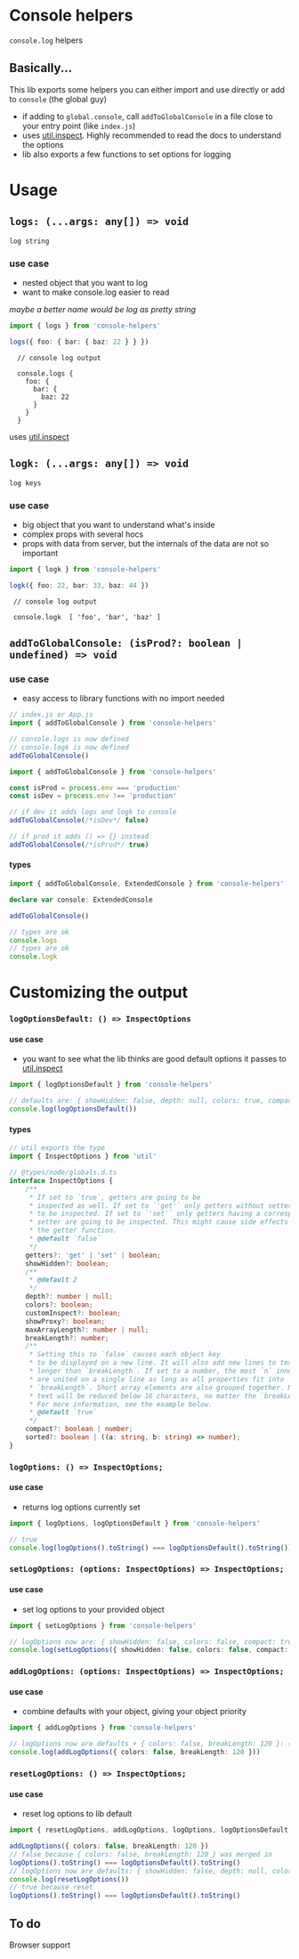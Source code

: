 # Console helpers

`console.log` helpers

## Basically...

This lib exports some helpers you can either import and use directly or add to `console` (the global guy)

-   if adding to `global.console`, call `addToGlobalConsole` in a file close to your entry point (like `index.js`)
-   uses [util.inspect](https://nodejs.org/api/util.html#util_util_inspect_object_options). Highly recommended to read the docs to understand the options
-   lib also exports a few functions to set options for logging

# Usage

## `logs: (...args: any[]) => void`

`log string`

### use case

-   nested object that you want to log
-   want to make console.log easier to read

_maybe a better name would be log as pretty string_

```typescript
import { logs } from 'console-helpers'

logs({ foo: { bar: { baz: 22 } } })
```

```text
  // console log output

  console.logs {
    foo: {
      bar: {
        baz: 22
      }
    }
  }
```

uses [util.inspect](https://nodejs.org/api/util.html#util_util_inspect_object_options)

## `logk: (...args: any[]) => void`

`log keys`

### use case

-   big object that you want to understand what's inside
-   complex props with several hocs
-   props with data from server, but the internals of the data are not so important

```typescript
import { logk } from 'console-helpers'

logk({ foo: 22, bar: 33, baz: 44 })
```

```text
 // console log output

 console.logk  [ 'foo', 'bar', 'baz' ]
```

## `addToGlobalConsole: (isProd?: boolean | undefined) => void`

### use case

-   easy access to library functions with no import needed

```typescript
// index.js or App.js
import { addToGlobalConsole } from 'console-helpers'

// console.logs is now defined
// console.logk is now defined
addToGlobalConsole()
```

```typescript
import { addToGlobalConsole } from 'console-helpers'

const isProd = process.env === 'production'
const isDev = process.env !== 'production'

// if dev it adds logs and logk to console
addToGlobalConsole(/*isDev*/ false)

// if prod it adds () => {} instead
addToGlobalConsole(/*isProd*/ true)
```

#### types

```typescript
import { addToGlobalConsole, ExtendedConsole } from 'console-helpers'

declare var console: ExtendedConsole

addToGlobalConsole()

// types are ok
console.logs
// types are ok
console.logk
```

# Customizing the output

### `logOptionsDefault: () => InspectOptions`

#### use case

-   you want to see what the lib thinks are good default options it passes to [util.inspect](https://nodejs.org/api/util.html#util_util_inspect_object_options)

```typescript
import { logOptionsDefault } from 'console-helpers'

// defaults are: { showHidden: false, depth: null, colors: true, compact: false }
console.log(logOptionsDefault())
```

#### types

```typescript
// util exports the type
import { InspectOptions } from 'util'

// @types/node/globals.d.ts
interface InspectOptions {
    /**
     * If set to `true`, getters are going to be
     * inspected as well. If set to `'get'` only getters without setter are going
     * to be inspected. If set to `'set'` only getters having a corresponding
     * setter are going to be inspected. This might cause side effects depending on
     * the getter function.
     * @default `false`
     */
    getters?: 'get' | 'set' | boolean;
    showHidden?: boolean;
    /**
     * @default 2
     */
    depth?: number | null;
    colors?: boolean;
    customInspect?: boolean;
    showProxy?: boolean;
    maxArrayLength?: number | null;
    breakLength?: number;
    /**
     * Setting this to `false` causes each object key
     * to be displayed on a new line. It will also add new lines to text that is
     * longer than `breakLength`. If set to a number, the most `n` inner elements
     * are united on a single line as long as all properties fit into
     * `breakLength`. Short array elements are also grouped together. Note that no
     * text will be reduced below 16 characters, no matter the `breakLength` size.
     * For more information, see the example below.
     * @default `true`
     */
    compact?: boolean | number;
    sorted?: boolean | ((a: string, b: string) => number);
}
```

### `logOptions: () => InspectOptions;`

#### use case

-   returns log options currently set

```typescript
import { logOptions, logOptionsDefault } from 'console-helpers'

// true
console.log(logOptions().toString() === logOptionsDefault().toString())
```

### `setLogOptions: (options: InspectOptions) => InspectOptions;`

#### use case

-   set log options to your provided object

```typescript
import { setLogOptions } from 'console-helpers'

// logOptions now are: { showHidden: false, colors: false, compact: true, breakLength: 120 }
console.log(setLogOptions({ showHidden: false, colors: false, compact: true, breakLength: 120 }))
```

### `addLogOptions: (options: InspectOptions) => InspectOptions;`

#### use case

-   combine defaults with your object, giving your object priority

```typescript
import { addLogOptions } from 'console-helpers'

// logOptions now are defaults + { colors: false, breakLength: 120 }: { showHidden: false, depth: null, colors: false, compact: false, breakLength: 120 }
console.log(addLogOptions({ colors: false, breakLength: 120 }))
```

### `resetLogOptions: () => InspectOptions;`

#### use case

-   reset log options to lib default

```typescript
import { resetLogOptions, addLogOptions, logOptions, logOptionsDefault } from 'console-helpers'

addLogOptions({ colors: false, breakLength: 120 })
// false because { colors: false, breakLength: 120 } was merged in
logOptions().toString() === logOptionsDefault().toString()
// logOptions now are defaults: { showHidden: false, depth: null, colors: true, compact: false }
console.log(resetLogOptions())
// true because reset
logOptions().toString() === logOptionsDefault().toString()
```

## To do

Browser support

